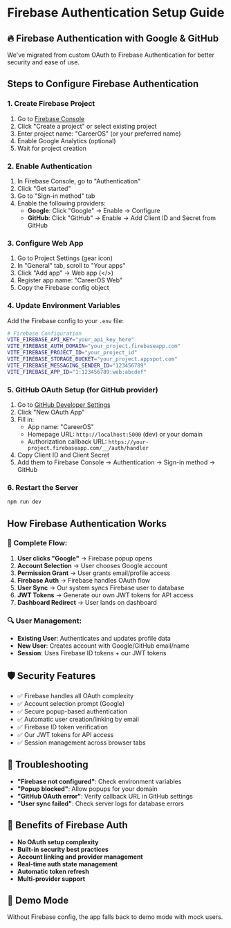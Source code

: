 # Firebase Authentication Setup Guide

## 🔥 Firebase Authentication with Google & GitHub

We've migrated from custom OAuth to Firebase Authentication for better security and ease of use.

## Steps to Configure Firebase Authentication

### 1. Create Firebase Project
1. Go to [Firebase Console](https://console.firebase.google.com/)
2. Click "Create a project" or select existing project
3. Enter project name: "CareerOS" (or your preferred name)
4. Enable Google Analytics (optional)
5. Wait for project creation

### 2. Enable Authentication
1. In Firebase Console, go to "Authentication" 
2. Click "Get started"
3. Go to "Sign-in method" tab
4. Enable the following providers:
   - **Google**: Click "Google" → Enable → Configure
   - **GitHub**: Click "GitHub" → Enable → Add Client ID and Secret from GitHub

### 3. Configure Web App
1. Go to Project Settings (gear icon)
2. In "General" tab, scroll to "Your apps"
3. Click "Add app" → Web app (</>) 
4. Register app name: "CareerOS Web"
5. Copy the Firebase config object

### 4. Update Environment Variables
Add the Firebase config to your `.env` file:

```bash
# Firebase Configuration
VITE_FIREBASE_API_KEY="your_api_key_here"
VITE_FIREBASE_AUTH_DOMAIN="your_project.firebaseapp.com"
VITE_FIREBASE_PROJECT_ID="your_project_id"
VITE_FIREBASE_STORAGE_BUCKET="your_project.appspot.com"
VITE_FIREBASE_MESSAGING_SENDER_ID="123456789"
VITE_FIREBASE_APP_ID="1:123456789:web:abcdef"
```

### 5. GitHub OAuth Setup (for GitHub provider)
1. Go to [GitHub Developer Settings](https://github.com/settings/developers)
2. Click "New OAuth App"
3. Fill in:
   - App name: "CareerOS"
   - Homepage URL: `http://localhost:5000` (dev) or your domain
   - Authorization callback URL: `https://your-project.firebaseapp.com/__/auth/handler`
4. Copy Client ID and Client Secret
5. Add them to Firebase Console → Authentication → Sign-in method → GitHub

### 6. Restart the Server
```bash
npm run dev
```

## How Firebase Authentication Works

### 🔄 Complete Flow:
1. **User clicks "Google"** → Firebase popup opens
2. **Account Selection** → User chooses Google account  
3. **Permission Grant** → User grants email/profile access
4. **Firebase Auth** → Firebase handles OAuth flow
5. **User Sync** → Our system syncs Firebase user to database
6. **JWT Tokens** → Generate our own JWT tokens for API access
7. **Dashboard Redirect** → User lands on dashboard

### 🔍 User Management:
- **Existing User**: Authenticates and updates profile data
- **New User**: Creates account with Google/GitHub email/name
- **Session**: Uses Firebase ID tokens + our JWT tokens

## 🛡️ Security Features
- ✅ Firebase handles all OAuth complexity
- ✅ Account selection prompt (Google)
- ✅ Secure popup-based authentication
- ✅ Automatic user creation/linking by email
- ✅ Firebase ID token verification
- ✅ Our JWT tokens for API access
- ✅ Session management across browser tabs

## 🔧 Troubleshooting
- **"Firebase not configured"**: Check environment variables
- **"Popup blocked"**: Allow popups for your domain
- **"GitHub OAuth error"**: Verify callback URL in GitHub settings
- **"User sync failed"**: Check server logs for database errors

## 🎯 Benefits of Firebase Auth
- **No OAuth setup complexity**
- **Built-in security best practices**
- **Account linking and provider management**
- **Real-time auth state management**
- **Automatic token refresh**
- **Multi-provider support**

## 📱 Demo Mode
Without Firebase config, the app falls back to demo mode with mock users.
